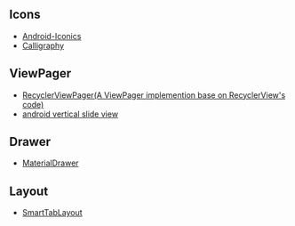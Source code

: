 Icons
---
- [Android-Iconics](https://github.com/mikepenz/Android-Iconics)
- [Calligraphy](https://github.com/chrisjenx/Calligraphy)

ViewPager
---
- [RecyclerViewPager(A ViewPager implemention base on RecyclerView's code)](https://github.com/lsjwzh/RecyclerViewPager)
- [android vertical slide view](https://github.com/xmuSistone/android-vertical-slide-view)

Drawer
---
- [MaterialDrawer](https://github.com/mikepenz/MaterialDrawer)

Layout
---
- [SmartTabLayout](https://github.com/ogaclejapan/SmartTabLayout)
